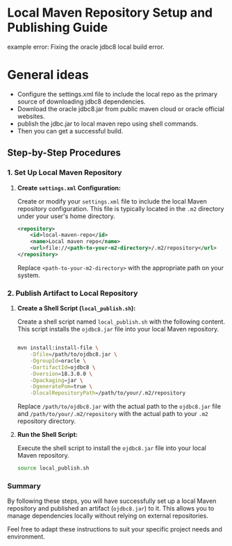 # Local Maven Repository Setup and Publishing Guide
example error: Fixing the oracle jdbc8 local build error.
# General ideas 
- Configure the settings.xml file to include the local repo as the primary source of downloading jdbc8 dependencies. 
- Download the oracle jdbc8.jar from public maven cloud or oracle official websites. 
- publish the jdbc.jar to local maven repo using shell commands. 
- Then you can get a successful build. 

## Step-by-Step Procedures

### 1. Set Up Local Maven Repository

1. **Create `settings.xml` Configuration:**

   Create or modify your `settings.xml` file to include the local Maven repository configuration. This file is typically located in the `.m2` directory under your user's home directory.

   ```xml
   <repository>
       <id>local-maven-repo</id>
       <name>Local maven repo</name>
       <url>file://<path-to-your-m2-directory>/.m2/repository</url>
   </repository>
   ```

   Replace `<path-to-your-m2-directory>` with the appropriate path on your system.

### 2. Publish Artifact to Local Repository

1. **Create a Shell Script (`local_publish.sh`):**

   Create a shell script named `local_publish.sh` with the following content. This script installs the `ojdbc8.jar` file into your local Maven repository.

   ```sh 

   mvn install:install-file \
       -Dfile=/path/to/ojdbc8.jar \
       -DgroupId=oracle \
       -DartifactId=ojdbc8 \
       -Dversion=18.3.0.0 \
       -Dpackaging=jar \
       -DgeneratePom=true \
       -DlocalRepositoryPath=/path/to/your/.m2/repository
   ```

   Replace `/path/to/ojdbc8.jar` with the actual path to the `ojdbc8.jar` file and `/path/to/your/.m2/repository` with the actual path to your `.m2` repository directory.

2. **Run the Shell Script:**

   Execute the shell script to install the `ojdbc8.jar` file into your local Maven repository.

   ```sh
   source local_publish.sh
   ```

### Summary

By following these steps, you will have successfully set up a local Maven repository and published an artifact (`ojdbc8.jar`) to it. This allows you to manage dependencies locally without relying on external repositories.

Feel free to adapt these instructions to suit your specific project needs and environment.